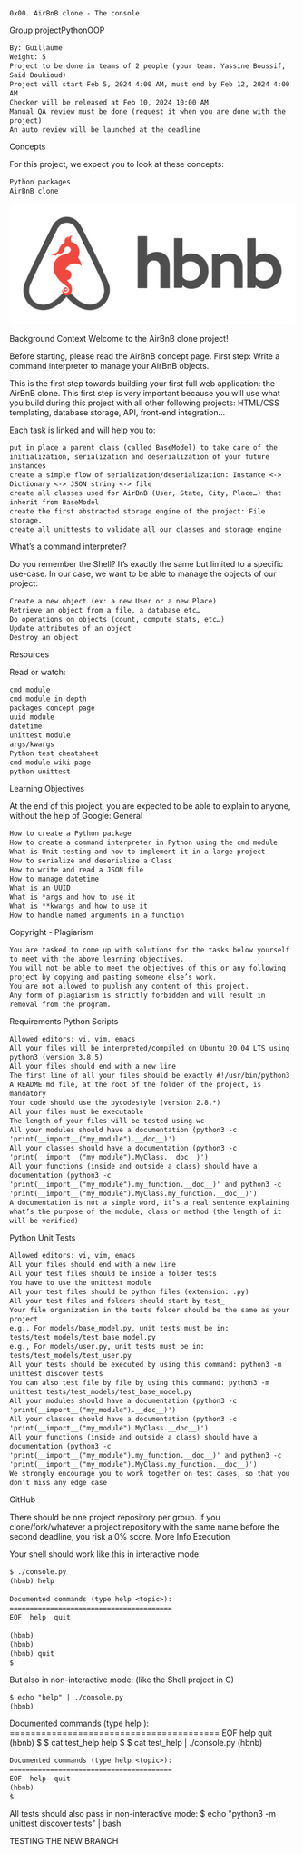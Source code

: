 
    0x00. AirBnB clone - The console
Group projectPythonOOP

    By: Guillaume
    Weight: 5
    Project to be done in teams of 2 people (your team: Yassine Boussif, Said Boukioud)
    Project will start Feb 5, 2024 4:00 AM, must end by Feb 12, 2024 4:00 AM
    Checker will be released at Feb 10, 2024 10:00 AM
    Manual QA review must be done (request it when you are done with the project)
    An auto review will be launched at the deadline

Concepts

For this project, we expect you to look at these concepts:

    Python packages
    AirBnB clone

<img src="./for_readme.png">

Background Context
Welcome to the AirBnB clone project!

Before starting, please read the AirBnB concept page.
First step: Write a command interpreter to manage your AirBnB objects.

This is the first step towards building your first full web application: the AirBnB clone. This first step is very important because you will use what you build during this project with all other following projects: HTML/CSS templating, database storage, API, front-end integration…

Each task is linked and will help you to:

    put in place a parent class (called BaseModel) to take care of the initialization, serialization and deserialization of your future instances
    create a simple flow of serialization/deserialization: Instance <-> Dictionary <-> JSON string <-> file
    create all classes used for AirBnB (User, State, City, Place…) that inherit from BaseModel
    create the first abstracted storage engine of the project: File storage.
    create all unittests to validate all our classes and storage engine

What’s a command interpreter?

Do you remember the Shell? It’s exactly the same but limited to a specific use-case. In our case, we want to be able to manage the objects of our project:

    Create a new object (ex: a new User or a new Place)
    Retrieve an object from a file, a database etc…
    Do operations on objects (count, compute stats, etc…)
    Update attributes of an object
    Destroy an object

Resources

Read or watch:

    cmd module
    cmd module in depth
    packages concept page
    uuid module
    datetime
    unittest module
    args/kwargs
    Python test cheatsheet
    cmd module wiki page
    python unittest

Learning Objectives

At the end of this project, you are expected to be able to explain to anyone, without the help of Google:
General

    How to create a Python package
    How to create a command interpreter in Python using the cmd module
    What is Unit testing and how to implement it in a large project
    How to serialize and deserialize a Class
    How to write and read a JSON file
    How to manage datetime
    What is an UUID
    What is *args and how to use it
    What is **kwargs and how to use it
    How to handle named arguments in a function

Copyright - Plagiarism

    You are tasked to come up with solutions for the tasks below yourself to meet with the above learning objectives.
    You will not be able to meet the objectives of this or any following project by copying and pasting someone else’s work.
    You are not allowed to publish any content of this project.
    Any form of plagiarism is strictly forbidden and will result in removal from the program.

Requirements
Python Scripts

    Allowed editors: vi, vim, emacs
    All your files will be interpreted/compiled on Ubuntu 20.04 LTS using python3 (version 3.8.5)
    All your files should end with a new line
    The first line of all your files should be exactly #!/usr/bin/python3
    A README.md file, at the root of the folder of the project, is mandatory
    Your code should use the pycodestyle (version 2.8.*)
    All your files must be executable
    The length of your files will be tested using wc
    All your modules should have a documentation (python3 -c 'print(__import__("my_module").__doc__)')
    All your classes should have a documentation (python3 -c 'print(__import__("my_module").MyClass.__doc__)')
    All your functions (inside and outside a class) should have a documentation (python3 -c 'print(__import__("my_module").my_function.__doc__)' and python3 -c 'print(__import__("my_module").MyClass.my_function.__doc__)')
    A documentation is not a simple word, it’s a real sentence explaining what’s the purpose of the module, class or method (the length of it will be verified)


Python Unit Tests

    Allowed editors: vi, vim, emacs
    All your files should end with a new line
    All your test files should be inside a folder tests
    You have to use the unittest module
    All your test files should be python files (extension: .py)
    All your test files and folders should start by test_
    Your file organization in the tests folder should be the same as your project
    e.g., For models/base_model.py, unit tests must be in: tests/test_models/test_base_model.py
    e.g., For models/user.py, unit tests must be in: tests/test_models/test_user.py
    All your tests should be executed by using this command: python3 -m unittest discover tests
    You can also test file by file by using this command: python3 -m unittest tests/test_models/test_base_model.py
    All your modules should have a documentation (python3 -c 'print(__import__("my_module").__doc__)')
    All your classes should have a documentation (python3 -c 'print(__import__("my_module").MyClass.__doc__)')
    All your functions (inside and outside a class) should have a documentation (python3 -c 'print(__import__("my_module").my_function.__doc__)' and python3 -c 'print(__import__("my_module").MyClass.my_function.__doc__)')
    We strongly encourage you to work together on test cases, so that you don’t miss any edge case

GitHub

There should be one project repository per group. If you clone/fork/whatever a project repository with the same name before the second deadline, you risk a 0% score.
More Info
Execution

Your shell should work like this in interactive mode:

    $ ./console.py
    (hbnb) help

    Documented commands (type help <topic>):
    ========================================
    EOF  help  quit

    (hbnb) 
    (hbnb) 
    (hbnb) quit
    $

But also in non-interactive mode: (like the Shell project in C)

    $ echo "help" | ./console.py
    (hbnb)

Documented commands (type help <topic>):
    ========================================
    EOF  help  quit
    (hbnb) 
    $
    $ cat test_help
    help
    $
    $ cat test_help | ./console.py
    (hbnb)

    Documented commands (type help <topic>):
    ========================================
    EOF  help  quit
    (hbnb) 
    $

All tests should also pass in non-interactive mode: $ echo "python3 -m unittest discover tests" | bash

TESTING THE NEW BRANCH


  
  
  
  
  
  
  
  
  
  





